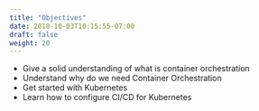 ```yaml
---
title: "Objectives"
date: 2018-10-03T10:15:55-07:00
draft: false
weight: 20
---
```


- Give a solid understanding of what is container orchestration
- Understand why do we need Container Orchestration
- Get started with Kubernetes
- Learn how to configure CI/CD for Kubernetes